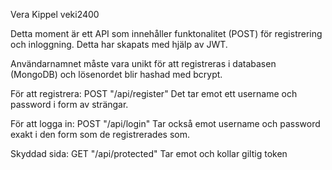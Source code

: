 Vera Kippel veki2400

Detta moment är ett API som innehåller funktonalitet (POST) för registrering och inloggning. Detta har skapats med hjälp av JWT.

Användarnamnet måste vara unikt för att registreras i databasen (MongoDB) och lösenordet blir hashad med bcrypt.

För att registrera:
POST "/api/register"
Det tar emot ett username och password i form av strängar.

För att logga in:
POST "/api/login"
Tar också emot username och password exakt i den form som de registrerades som.

Skyddad sida:
GET "/api/protected"
Tar emot och kollar giltig token